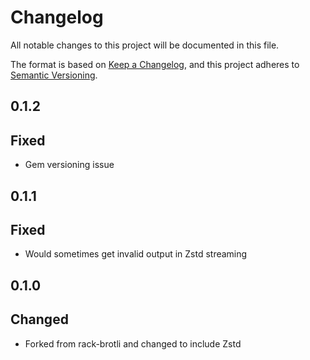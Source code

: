 # Changelog
All notable changes to this project will be documented in this file.

The format is based on [Keep a Changelog](https://keepachangelog.com/en/1.0.0/),
and this project adheres to [Semantic Versioning](https://semver.org/spec/v2.0.0.html).

## 0.1.2
## Fixed

- Gem versioning issue

## 0.1.1
## Fixed

- Would sometimes get invalid output in Zstd streaming

## 0.1.0
## Changed

- Forked from rack-brotli and changed to include Zstd
